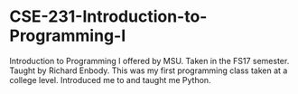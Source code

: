 # CSE-231-Introduction-to-Programming-I

Introduction to Programming I offered by MSU.
Taken in the FS17 semester.
Taught by Richard Enbody.
This was my first programming class taken at a college level.
Introduced me to and taught me Python.
